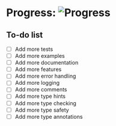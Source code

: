 # Progress: ![Progress](https://geps.dev/progress/5)

## To-do list

- [ ] Add more tests
- [ ] Add more examples
- [ ] Add more documentation
- [ ] Add more features
- [ ] Add more error handling
- [ ] Add more logging
- [ ] Add more comments
- [ ] Add more type hints
- [ ] Add more type checking
- [ ] Add more type safety
- [ ] Add more type annotations
